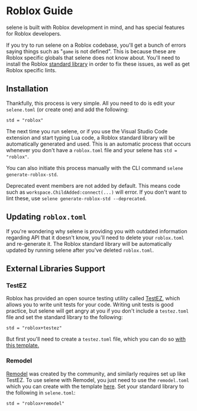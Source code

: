 # Roblox Guide

selene is built with Roblox development in mind, and has special features for Roblox developers.

If you try to run selene on a Roblox codebase, you'll get a bunch of errors saying things such as "`game` is not defined". This is because these are Roblox specific globals that selene does not know about. You'll need to install the Roblox [standard library](./usage/configuration) in order to fix these issues, as well as get Roblox specific lints.

## Installation

Thankfully, this process is very simple. All you need to do is edit your `selene.toml` (or create one) and add the following:

`std = "roblox"`

The next time you run selene, or if you use the Visual Studio Code extension and start typing Lua code, a Roblox standard library will be automatically generated and used. This is an automatic process that occurs whenever you don't have a `roblox.toml` file and your selene has `std = "roblox"`.

You can also initiate this process manually with the CLI command `selene generate-roblox-std`.

Deprecated event members are not added by default. This means code such as `workspace.ChildAdded:connect(...)` will error. If you don't want to lint these, use `selene generate-roblox-std --deprecated`.

## Updating `roblox.toml`

If you're wondering why selene is providing you with outdated information regarding API that it doesn't know, you'll need to delete your `roblox.toml` and re-generate it. The Roblox standard library will be automatically updated by running selene after you've deleted `roblox.toml`.

## External Libraries Support

### TestEZ

Roblox has provided an open source testing utility called [TestEZ](https://roblox.github.io/testez/), which allows you to write unit tests for your code. Writing unit tests is good practice, but selene will get angry at you if you don't include a `testez.toml` file and set the standard library to the following:

`std = "roblox+testez"`

But first you'll need to create a `testez.toml` file, which you can do so [with this template.](https://gist.github.com/Nezuo/65af3108a6214a209ca4e329e22af73c)

### Remodel

[Remodel](https://github.com/rojo-rbx/remodel) was created by the community, and similarly requires set up like TestEZ. To use selene with Remodel, you just need to use the `remodel.toml` which you can create with the template [here](https://gist.github.com/Nezuo/9e8ce700a55e748334d6d77e34d70a74). Set your standard library to the following in `selene.toml`:

`std = "roblox+remodel"`